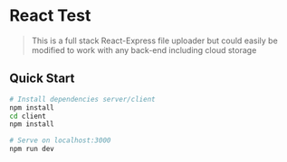 # React Test

> This is a full stack React-Express file uploader but could easily be modified to work with any back-end including cloud storage

## Quick Start

```bash
# Install dependencies server/client
npm install
cd client
npm install

# Serve on localhost:3000
npm run dev
```
